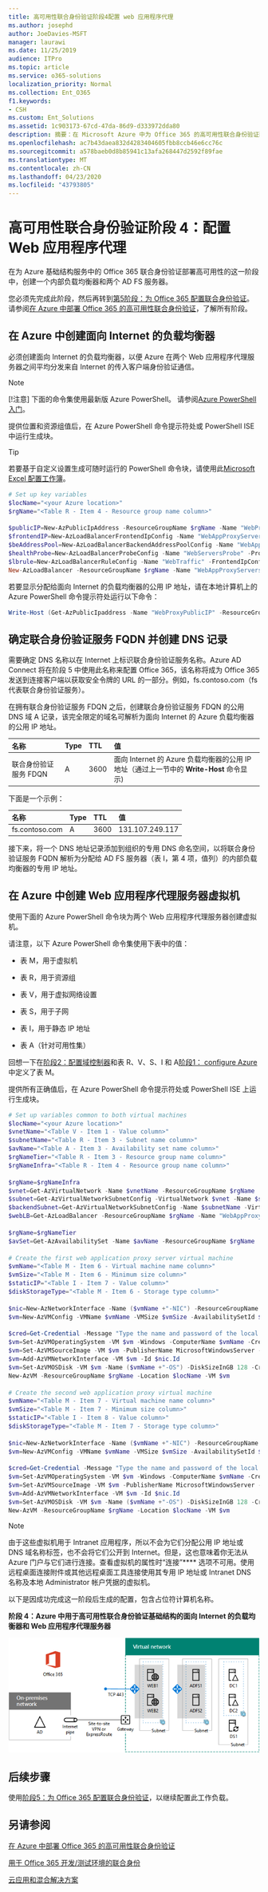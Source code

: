 ```yaml
---
title: 高可用性联合身份验证阶段4配置 web 应用程序代理
ms.author: josephd
author: JoeDavies-MSFT
manager: laurawi
ms.date: 11/25/2019
audience: ITPro
ms.topic: article
ms.service: o365-solutions
localization_priority: Normal
ms.collection: Ent_O365
f1.keywords:
- CSH
ms.custom: Ent_Solutions
ms.assetid: 1c903173-67cd-47da-86d9-d333972dda80
description: 摘要：在 Microsoft Azure 中为 Office 365 的高可用性联合身份验证配置 web 应用程序代理服务器。
ms.openlocfilehash: ac7b43daea832d4283404605fbb8ccb46e6cc76c
ms.sourcegitcommit: a578baeb0d8b85941c13afa268447d2592f89fae
ms.translationtype: MT
ms.contentlocale: zh-CN
ms.lasthandoff: 04/23/2020
ms.locfileid: "43793805"
---
```

# <a name="high-availability-federated-authentication-phase-4-configure-web-application-proxies"></a>高可用性联合身份验证阶段 4：配置 Web 应用程序代理

在为 Azure 基础结构服务中的 Office 365 联合身份验证部署高可用性的这一阶段中，创建一个内部负载均衡器和两个 AD FS 服务器。
  
您必须先完成此阶段，然后再转到[第5阶段：为 Office 365 配置联合身份验证](high-availability-federated-authentication-phase-5-configure-federated-authentic.md)。 请参阅[在 Azure 中部署 Office 365 的高可用性联合身份验证](deploy-high-availability-federated-authentication-for-office-365-in-azure.md)，了解所有阶段。
  
## <a name="create-the-internet-facing-load-balancer-in-azure"></a>在 Azure 中创建面向 Internet 的负载均衡器

必须创建面向 Internet 的负载均衡器，以便 Azure 在两个 Web 应用程序代理服务器之间平均分发来自 Internet 的传入客户端身份验证通信。
  
> [!NOTE]
> [!注意] 下面的命令集使用最新版 Azure PowerShell。 请参阅[Azure PowerShell 入门](https://docs.microsoft.com/powershell/azure/get-started-azureps)。 
  
提供位置和资源组值后，在 Azure PowerShell 命令提示符处或 PowerShell ISE 中运行生成块。
  
> [!TIP]
> 若要基于自定义设置生成可随时运行的 PowerShell 命令块，请使用此[Microsoft Excel 配置工作簿](https://github.com/MicrosoftDocs/OfficeDocs-Enterprise/raw/live/Enterprise/media/deploy-high-availability-federated-authentication-for-office-365-in-azure/O365FedAuthInAzure_Config.xlsx)。 

```powershell
# Set up key variables
$locName="<your Azure location>"
$rgName="<Table R - Item 4 - Resource group name column>"

$publicIP=New-AzPublicIpAddress -ResourceGroupName $rgName -Name "WebProxyPublicIP" -Location $LocName -AllocationMethod "Static"
$frontendIP=New-AzLoadBalancerFrontendIpConfig -Name "WebAppProxyServers-LBFE" -PublicIpAddress $publicIP
$beAddressPool=New-AzLoadBalancerBackendAddressPoolConfig -Name "WebAppProxyServers-LBBE"
$healthProbe=New-AzLoadBalancerProbeConfig -Name "WebServersProbe" -Protocol "TCP" -Port 443 -IntervalInSeconds 15 -ProbeCount 2
$lbrule=New-AzLoadBalancerRuleConfig -Name "WebTraffic" -FrontendIpConfiguration $frontendIP -BackendAddressPool $beAddressPool -Probe $healthProbe -Protocol "TCP" -FrontendPort 443 -BackendPort 443
New-AzLoadBalancer -ResourceGroupName $rgName -Name "WebAppProxyServers" -Location $locName -LoadBalancingRule $lbrule -BackendAddressPool $beAddressPool -Probe $healthProbe -FrontendIpConfiguration $frontendIP
```

若要显示分配给面向 Internet 的负载均衡器的公用 IP 地址，请在本地计算机上的 Azure PowerShell 命令提示符处运行以下命令：
  
```powershell
Write-Host (Get-AzPublicIpaddress -Name "WebProxyPublicIP" -ResourceGroup $rgName).IPAddress
```

## <a name="determine-your-federation-service-fqdn-and-create-dns-records"></a>确定联合身份验证服务 FQDN 并创建 DNS 记录

需要确定 DNS 名称以在 Internet 上标识联合身份验证服务名称。Azure AD Connect 将在阶段 5 中使用此名称来配置 Office 365，该名称将成为 Office 365 发送到连接客户端以获取安全令牌的 URL 的一部分。例如，fs.contoso.com（fs 代表联合身份验证服务）。
  
在拥有联合身份验证服务 FDQN 之后，创建联合身份验证服务 FDQN 的公用 DNS 域 A 记录，该完全限定的域名可解析为面向 Internet 的 Azure 负载均衡器的公用 IP 地址。
  
|**名称**|**Type**|**TTL**|**值**|
|:-----|:-----|:-----|:-----|
|联合身份验证服务 FDQN  <br/> |A  <br/> |3600  <br/> |面向 Internet 的 Azure 负载均衡器的公用 IP 地址（通过上一节中的 **Write-Host** 命令显示) <br/> |
   
下面是一个示例：
  
|**名称**|**Type**|**TTL**|**值**|
|:-----|:-----|:-----|:-----|
|fs.contoso.com  <br/> |A  <br/> |3600  <br/> |131.107.249.117  <br/> |
   
接下来，将一个 DNS 地址记录添加到组织的专用 DNS 命名空间，以将联合身份验证服务 FQDN 解析为分配给 AD FS 服务器（表 I，第 4 项，值列）的内部负载均衡器的专用 IP 地址。
  
## <a name="create-the-web-application-proxy-server-virtual-machines-in-azure"></a>在 Azure 中创建 Web 应用程序代理服务器虚拟机

使用下面的 Azure PowerShell 命令块为两个 Web 应用程序代理服务器创建虚拟机。  
  
请注意，以下 Azure PowerShell 命令集使用下表中的值：
  
- 表 M，用于虚拟机
    
- 表 R，用于资源组
    
- 表 V，用于虚拟网络设置
    
- 表 S，用于子网
    
- 表 I，用于静态 IP 地址
    
- 表 A（针对可用性集）
    
回想一下在[阶段2：配置域控制器](high-availability-federated-authentication-phase-2-configure-domain-controllers.md)和表 R、V、S、I 和 A[阶段1： configure Azure](high-availability-federated-authentication-phase-1-configure-azure.md)中定义了表 M。
  
提供所有正确值后，在 Azure PowerShell 命令提示符处或 PowerShell ISE 上运行生成块。
  
```powershell
# Set up variables common to both virtual machines
$locName="<your Azure location>"
$vnetName="<Table V - Item 1 - Value column>"
$subnetName="<Table R - Item 3 - Subnet name column>"
$avName="<Table A - Item 3 - Availability set name column>"
$rgNameTier="<Table R - Item 3 - Resource group name column>"
$rgNameInfra="<Table R - Item 4 - Resource group name column>"

$rgName=$rgNameInfra
$vnet=Get-AzVirtualNetwork -Name $vnetName -ResourceGroupName $rgName
$subnet=Get-AzVirtualNetworkSubnetConfig -VirtualNetwork $vnet -Name $subnetName
$backendSubnet=Get-AzVirtualNetworkSubnetConfig -Name $subnetName -VirtualNetwork $vnet
$webLB=Get-AzLoadBalancer -ResourceGroupName $rgName -Name "WebAppProxyServers"

$rgName=$rgNameTier
$avSet=Get-AzAvailabilitySet -Name $avName -ResourceGroupName $rgName

# Create the first web application proxy server virtual machine
$vmName="<Table M - Item 6 - Virtual machine name column>"
$vmSize="<Table M - Item 6 - Minimum size column>"
$staticIP="<Table I - Item 7 - Value column>"
$diskStorageType="<Table M - Item 6 - Storage type column>"

$nic=New-AzNetworkInterface -Name ($vmName +"-NIC") -ResourceGroupName $rgName -Location $locName -Subnet $backendSubnet -LoadBalancerBackendAddressPool $webLB.BackendAddressPools[0] -PrivateIpAddress $staticIP
$vm=New-AzVMConfig -VMName $vmName -VMSize $vmSize -AvailabilitySetId $avset.Id

$cred=Get-Credential -Message "Type the name and password of the local administrator account for the first web application proxy server." 
$vm=Set-AzVMOperatingSystem -VM $vm -Windows -ComputerName $vmName -Credential $cred -ProvisionVMAgent -EnableAutoUpdate
$vm=Set-AzVMSourceImage -VM $vm -PublisherName MicrosoftWindowsServer -Offer WindowsServer -Skus 2016-Datacenter -Version "latest"
$vm=Add-AzVMNetworkInterface -VM $vm -Id $nic.Id
$vm=Set-AzVMOSDisk -VM $vm -Name ($vmName +"-OS") -DiskSizeInGB 128 -CreateOption FromImage -StorageAccountType $diskStorageType
New-AzVM -ResourceGroupName $rgName -Location $locName -VM $vm

# Create the second web application proxy virtual machine
$vmName="<Table M - Item 7 - Virtual machine name column>"
$vmSize="<Table M - Item 7 - Minimum size column>"
$staticIP="<Table I - Item 8 - Value column>"
$diskStorageType="<Table M - Item 7 - Storage type column>"

$nic=New-AzNetworkInterface -Name ($vmName +"-NIC") -ResourceGroupName $rgName -Location $locName  -Subnet $backendSubnet -LoadBalancerBackendAddressPool $webLB.BackendAddressPools[0] -PrivateIpAddress $staticIP
$vm=New-AzVMConfig -VMName $vmName -VMSize $vmSize -AvailabilitySetId $avset.Id

$cred=Get-Credential -Message "Type the name and password of the local administrator account for the second web application proxy server." 
$vm=Set-AzVMOperatingSystem -VM $vm -Windows -ComputerName $vmName -Credential $cred -ProvisionVMAgent -EnableAutoUpdate
$vm=Set-AzVMSourceImage -VM $vm -PublisherName MicrosoftWindowsServer -Offer WindowsServer -Skus 2016-Datacenter -Version "latest"
$vm=Add-AzVMNetworkInterface -VM $vm -Id $nic.Id
$vm=Set-AzVMOSDisk -VM $vm -Name ($vmName +"-OS") -DiskSizeInGB 128 -CreateOption FromImage -StorageAccountType $diskStorageType
New-AzVM -ResourceGroupName $rgName -Location $locName -VM $vm
```

> [!NOTE]
> 由于这些虚拟机用于 Intranet 应用程序，所以不会为它们分配公用 IP 地址或 DNS 域名称标签，也不会将它们公开到 Internet。但是，这也意味着你无法从 Azure 门户与它们进行连接。查看虚拟机的属性时“连接”**** 选项不可用。使用远程桌面连接附件或其他远程桌面工具连接使用其专用 IP 地址或 Intranet DNS 名称及本地 Administrator 帐户凭据的虚拟机。
  
以下是因成功完成这一阶段后生成的配置，包含占位符计算机名称。
  
**阶段 4：Azure 中用于高可用性联合身份验证基础结构的面向 Internet 的负载均衡器和 Web 应用程序代理服务器**

![使用 web 应用程序代理服务器的 Azure 中的高可用性 Office 365 联合身份验证基础结构的第4阶段](media/7e03183f-3b3b-4cbe-9028-89cc3f195a63.png)
  
## <a name="next-step"></a>后续步骤

使用[阶段5：为 Office 365 配置联合身份验证](high-availability-federated-authentication-phase-5-configure-federated-authentic.md)，以继续配置此工作负载。
  
## <a name="see-also"></a>另请参阅

[在 Azure 中部署 Office 365 的高可用性联合身份验证](deploy-high-availability-federated-authentication-for-office-365-in-azure.md)
  
[用于 Office 365 开发/测试环境的联合身份](federated-identity-for-your-office-365-dev-test-environment.md)
  
[云应用和混合解决方案](cloud-adoption-and-hybrid-solutions.yml)

